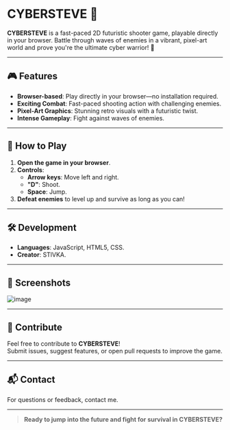 # CYBERSTEVE 🚀

**CYBERSTEVE** is a fast-paced 2D futuristic shooter game, playable directly in your browser. Battle through waves of enemies in a vibrant, pixel-art world and prove you're the ultimate cyber warrior! 🌌

---

## 🎮 Features
- **Browser-based**: Play directly in your browser—no installation required.  
- **Exciting Combat**: Fast-paced shooting action with challenging enemies.  
- **Pixel-Art Graphics**: Stunning retro visuals with a futuristic twist.  
- **Intense Gameplay**: Fight against waves of enemies.

---

## 🚀 How to Play
1. **Open the game in your browser**.
2. **Controls**:
   - **Arrow keys**: Move left and right.
   - **"D"**: Shoot.
   - **Space**: Jump.
3. **Defeat enemies** to level up and survive as long as you can!

---

## 🛠️ Development
- **Languages**: JavaScript, HTML5, CSS.
- **Creator**: STlVKA.

---

## 📸 Screenshots
![image](https://github.com/user-attachments/assets/738d9f35-822a-4f44-980b-a6b7de41c492)


---

## 🤝 Contribute
Feel free to contribute to **CYBERSTEVE**!  
Submit issues, suggest features, or open pull requests to improve the game.

---

## 📬 Contact
For questions or feedback, contact me.

---

> **Ready to jump into the future and fight for survival in CYBERSTEVE?**  
